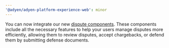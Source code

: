 ```yaml
---
'@adyen/adyen-platform-experience-web': minor
---
```


You can now integrate our new [dispute components](https://docs.adyen.com/platforms/build-user-dashboards/?component=Transaction&integration=components). These components include all the necessary features to help your users manage disputes more efficiently, allowing them to review disputes, accept chargebacks, or defend them by submitting defense documents.
